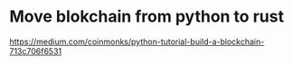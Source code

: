 # Move blokchain from python to rust

https://medium.com/coinmonks/python-tutorial-build-a-blockchain-713c706f6531